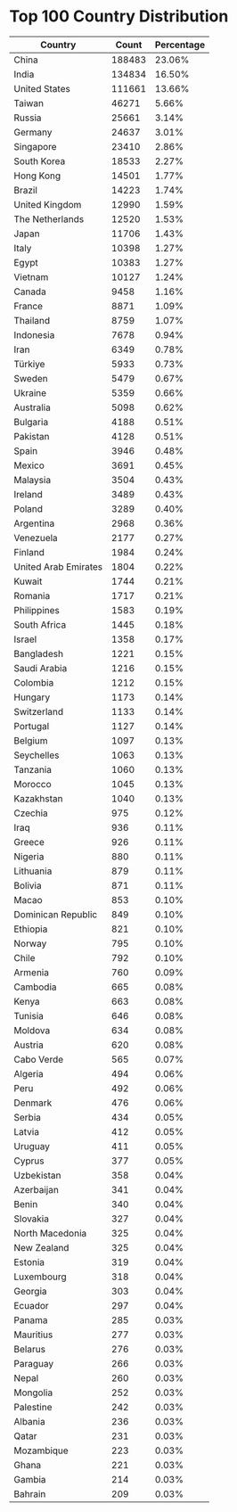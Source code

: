 # Top 100 Country Distribution
| Country | Count | Percentage |
|----|----|----|
| China | 188483 | 23.06% |
| India | 134834 | 16.50% |
| United States | 111661 | 13.66% |
| Taiwan | 46271 | 5.66% |
| Russia | 25661 | 3.14% |
| Germany | 24637 | 3.01% |
| Singapore | 23410 | 2.86% |
| South Korea | 18533 | 2.27% |
| Hong Kong | 14501 | 1.77% |
| Brazil | 14223 | 1.74% |
| United Kingdom | 12990 | 1.59% |
| The Netherlands | 12520 | 1.53% |
| Japan | 11706 | 1.43% |
| Italy | 10398 | 1.27% |
| Egypt | 10383 | 1.27% |
| Vietnam | 10127 | 1.24% |
| Canada | 9458 | 1.16% |
| France | 8871 | 1.09% |
| Thailand | 8759 | 1.07% |
| Indonesia | 7678 | 0.94% |
| Iran | 6349 | 0.78% |
| Türkiye | 5933 | 0.73% |
| Sweden | 5479 | 0.67% |
| Ukraine | 5359 | 0.66% |
| Australia | 5098 | 0.62% |
| Bulgaria | 4188 | 0.51% |
| Pakistan | 4128 | 0.51% |
| Spain | 3946 | 0.48% |
| Mexico | 3691 | 0.45% |
| Malaysia | 3504 | 0.43% |
| Ireland | 3489 | 0.43% |
| Poland | 3289 | 0.40% |
| Argentina | 2968 | 0.36% |
| Venezuela | 2177 | 0.27% |
| Finland | 1984 | 0.24% |
| United Arab Emirates | 1804 | 0.22% |
| Kuwait | 1744 | 0.21% |
| Romania | 1717 | 0.21% |
| Philippines | 1583 | 0.19% |
| South Africa | 1445 | 0.18% |
| Israel | 1358 | 0.17% |
| Bangladesh | 1221 | 0.15% |
| Saudi Arabia | 1216 | 0.15% |
| Colombia | 1212 | 0.15% |
| Hungary | 1173 | 0.14% |
| Switzerland | 1133 | 0.14% |
| Portugal | 1127 | 0.14% |
| Belgium | 1097 | 0.13% |
| Seychelles | 1063 | 0.13% |
| Tanzania | 1060 | 0.13% |
| Morocco | 1045 | 0.13% |
| Kazakhstan | 1040 | 0.13% |
| Czechia | 975 | 0.12% |
| Iraq | 936 | 0.11% |
| Greece | 926 | 0.11% |
| Nigeria | 880 | 0.11% |
| Lithuania | 879 | 0.11% |
| Bolivia | 871 | 0.11% |
| Macao | 853 | 0.10% |
| Dominican Republic | 849 | 0.10% |
| Ethiopia | 821 | 0.10% |
| Norway | 795 | 0.10% |
| Chile | 792 | 0.10% |
| Armenia | 760 | 0.09% |
| Cambodia | 665 | 0.08% |
| Kenya | 663 | 0.08% |
| Tunisia | 646 | 0.08% |
| Moldova | 634 | 0.08% |
| Austria | 620 | 0.08% |
| Cabo Verde | 565 | 0.07% |
| Algeria | 494 | 0.06% |
| Peru | 492 | 0.06% |
| Denmark | 476 | 0.06% |
| Serbia | 434 | 0.05% |
| Latvia | 412 | 0.05% |
| Uruguay | 411 | 0.05% |
| Cyprus | 377 | 0.05% |
| Uzbekistan | 358 | 0.04% |
| Azerbaijan | 341 | 0.04% |
| Benin | 340 | 0.04% |
| Slovakia | 327 | 0.04% |
| North Macedonia | 325 | 0.04% |
| New Zealand | 325 | 0.04% |
| Estonia | 319 | 0.04% |
| Luxembourg | 318 | 0.04% |
| Georgia | 303 | 0.04% |
| Ecuador | 297 | 0.04% |
| Panama | 285 | 0.03% |
| Mauritius | 277 | 0.03% |
| Belarus | 276 | 0.03% |
| Paraguay | 266 | 0.03% |
| Nepal | 260 | 0.03% |
| Mongolia | 252 | 0.03% |
| Palestine | 242 | 0.03% |
| Albania | 236 | 0.03% |
| Qatar | 231 | 0.03% |
| Mozambique | 223 | 0.03% |
| Ghana | 221 | 0.03% |
| Gambia | 214 | 0.03% |
| Bahrain | 209 | 0.03% |
